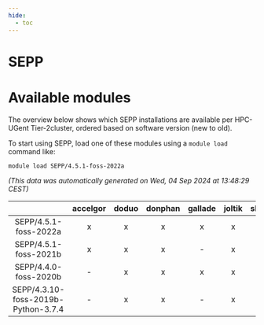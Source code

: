 ```yaml
---
hide:
  - toc
---
```


SEPP
====

# Available modules


The overview below shows which SEPP installations are available per HPC-UGent Tier-2cluster, ordered based on software version (new to old).

To start using SEPP, load one of these modules using a `module load` command like:

```shell
module load SEPP/4.5.1-foss-2022a
```

*(This data was automatically generated on Wed, 04 Sep 2024 at 13:48:29 CEST)*  

| |accelgor|doduo|donphan|gallade|joltik|shinx|skitty|
| :---: | :---: | :---: | :---: | :---: | :---: | :---: | :---: |
|SEPP/4.5.1-foss-2022a|x|x|x|x|x|-|x|
|SEPP/4.5.1-foss-2021b|x|x|x|-|x|-|x|
|SEPP/4.4.0-foss-2020b|-|x|x|x|x|-|x|
|SEPP/4.3.10-foss-2019b-Python-3.7.4|-|x|x|-|x|-|x|
